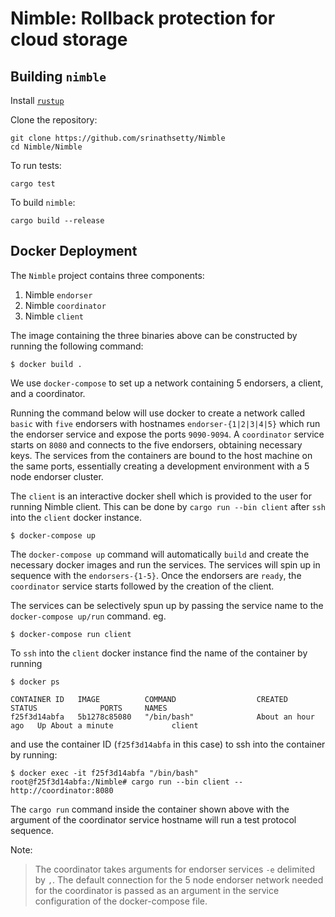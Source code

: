 # Nimble: Rollback protection for cloud storage

## Building `nimble`
Install [`rustup`](https://rustup.rs/)

Clone the repository:
```text
git clone https://github.com/srinathsetty/Nimble
cd Nimble/Nimble
```

To run tests:
```text
cargo test
```

To build `nimble`:
```text
cargo build --release
```

## Docker Deployment

The `Nimble` project contains three components:
1. Nimble `endorser`
2. Nimble `coordinator`
3. Nimble `client`

The image containing the three binaries above can be constructed by running 
the following command:

```shell
$ docker build .
```

We use `docker-compose` to set up a network containing 5 endorsers, a client,
and a coordinator.

Running the command below will use docker to create a network called `basic` 
with `five` endorsers with hostnames `endorser-{1|2|3|4|5}` which run the
endorser service and expose the ports `9090-9094`. A `coordinator` service
starts on `8080` and connects to the five endorsers, obtaining necessary keys.
The services from the containers are bound to the host machine on the same ports,
essentially creating a development environment with a 5 node endorser cluster.

The `client` is an interactive docker shell which is provided to the user for
running Nimble client. This can be done by `cargo run --bin client` after `ssh`
into the `client` docker instance.

```shell
$ docker-compose up
```

The `docker-compose up` command will automatically `build` and create the 
necessary docker images and run the services. The services will spin up in 
sequence with the `endorsers-{1-5}`. Once the endorsers are `ready`, the 
`coordinator` service starts followed by the creation of the client.

The services can be selectively spun up by passing the service name to the 
`docker-compose up/run` command. eg.

```shell
$ docker-compose run client
```

To `ssh` into the `client` docker instance find the name of the container
by running 

```shell
$ docker ps

CONTAINER ID   IMAGE          COMMAND                  CREATED             STATUS              PORTS     NAMES
f25f3d14abfa   5b1278c85080   "/bin/bash"              About an hour ago   Up About a minute             client
```

and use the container ID (`f25f3d14abfa` in this case) to ssh into the container by running:

```shell
$ docker exec -it f25f3d14abfa "/bin/bash"
root@f25f3d14abfa:/Nimble# cargo run --bin client -- http://coordinator:8080
```

The `cargo run` command inside the container shown above with the argument of the coordinator service
hostname will run a test protocol sequence.

Note:
> The coordinator takes arguments for endorser services `-e` delimited by `,`.
> The default connection for the 5 node endorser network needed for the coordinator
> is passed as an argument in the service configuration of the docker-compose file.

